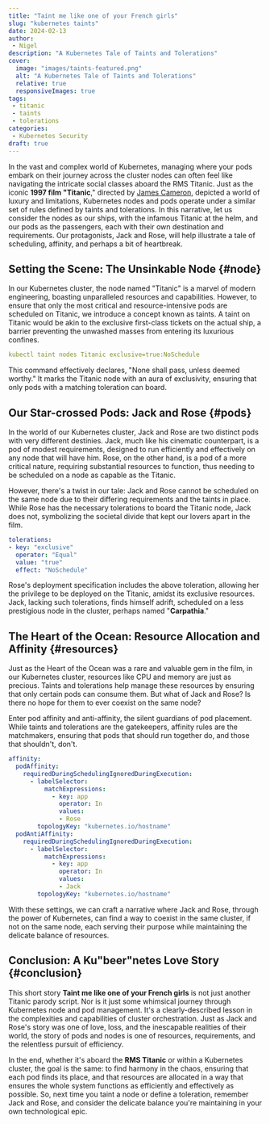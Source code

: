 ```yaml
---
title: "Taint me like one of your French girls"
slug: "kubernetes taints"
date: 2024-02-13
author:
 - Nigel
description: "A Kubernetes Tale of Taints and Tolerations"
cover:
  image: "images/taints-featured.png"
  alt: "A Kubernetes Tale of Taints and Tolerations"
  relative: true
  responsiveImages: true
tags:
 - titanic
 - taints
 - tolerations
categories:
 - Kubernetes Security
draft: true
---
```


In the vast and complex world of Kubernetes, managing where your pods embark on their journey across the cluster nodes can often feel like navigating the 
intricate social classes aboard the RMS Titanic. Just as the iconic **1997 film "Titanic**," directed by [James Cameron](https://en.wikipedia.org/wiki/James_Cameron), depicted a world of luxury and 
limitations, Kubernetes nodes and pods operate under a similar set of rules defined by taints and tolerations. In this narrative, let us consider the nodes 
as our ships, with the infamous Titanic at the helm, and our pods as the passengers, each with their own destination and requirements. 
Our protagonists, Jack and Rose, will help illustrate a tale of scheduling, affinity, and perhaps a bit of heartbreak.

## Setting the Scene: The Unsinkable Node {#node}

In our Kubernetes cluster, the node named "Titanic" is a marvel of modern engineering, boasting unparalleled resources and capabilities. However, to ensure 
that only the most critical and resource-intensive pods are scheduled on Titanic, we introduce a concept known as taints. A taint on Titanic would be akin to 
the exclusive first-class tickets on the actual ship, a barrier preventing the unwashed masses from entering its luxurious confines.

```yaml
kubectl taint nodes Titanic exclusive=true:NoSchedule
```

This command effectively declares, "None shall pass, unless deemed worthy." It marks the Titanic node with an aura of exclusivity, ensuring that only pods 
with a matching toleration can board.

## Our Star-crossed Pods: Jack and Rose {#pods}

In the world of our Kubernetes cluster, Jack and Rose are two distinct pods with very different destinies. Jack, much like his cinematic counterpart, is a pod 
of modest requirements, designed to run efficiently and effectively on any node that will have him. Rose, on the other hand, is a pod of a more critical nature, 
requiring substantial resources to function, thus needing to be scheduled on a node as capable as the Titanic.

However, there's a twist in our tale: Jack and Rose cannot be scheduled on the same node due to their differing requirements and the taints in place. While Rose
has the necessary tolerations to board the Titanic node, Jack does not, symbolizing the societal divide that kept our lovers apart in the film.

```yaml
tolerations:
- key: "exclusive"
  operator: "Equal"
  value: "true"
  effect: "NoSchedule"
```

Rose's deployment specification includes the above toleration, allowing her the privilege to be deployed on the Titanic, amidst its exclusive resources. Jack, 
lacking such tolerations, finds himself adrift, scheduled on a less prestigious node in the cluster, perhaps named "**Carpathia**."

## The Heart of the Ocean: Resource Allocation and Affinity {#resources}

Just as the Heart of the Ocean was a rare and valuable gem in the film, in our Kubernetes cluster, resources like CPU and memory are just as precious. 
Taints and tolerations help manage these resources by ensuring that only certain pods can consume them. But what of Jack and Rose? Is there no hope for 
them to ever coexist on the same node?

Enter pod affinity and anti-affinity, the silent guardians of pod placement. While taints and tolerations are the gatekeepers, affinity rules are the
matchmakers, ensuring that pods that should run together do, and those that shouldn't, don't.

```yaml
affinity:
  podAffinity:
    requiredDuringSchedulingIgnoredDuringExecution:
      - labelSelector:
          matchExpressions:
            - key: app
              operator: In
              values:
              - Rose
        topologyKey: "kubernetes.io/hostname"
  podAntiAffinity:
    requiredDuringSchedulingIgnoredDuringExecution:
      - labelSelector:
          matchExpressions:
            - key: app
              operator: In
              values:
              - Jack
        topologyKey: "kubernetes.io/hostname"
```

With these settings, we can craft a narrative where Jack and Rose, through the power of Kubernetes, can find a way to coexist in the same cluster, 
if not on the same node, each serving their purpose while maintaining the delicate balance of resources.

## Conclusion: A Ku"beer"netes Love Story {#conclusion}

This short story **Taint me like one of your French girls** is not just another Titanic parody script. Nor is it just some whimsical journey through 
Kubernetes node and pod management. It's a clearly-described lesson in the complexities and capabilities of cluster orchestration. 
Just as Jack and Rose's story was one of love, loss, and the inescapable realities of their world, the story of pods and nodes is one of resources, 
requirements, and the relentless pursuit of efficiency.

In the end, whether it's aboard the **RMS Titanic** or within a Kubernetes cluster, the goal is the same: to find harmony in the chaos, ensuring that 
each pod finds its place, and that resources are allocated in a way that ensures the whole system functions as efficiently and effectively as possible. 
So, next time you taint a node or define a toleration, remember Jack and Rose, and consider the delicate balance you're maintaining in your own technological
epic.
